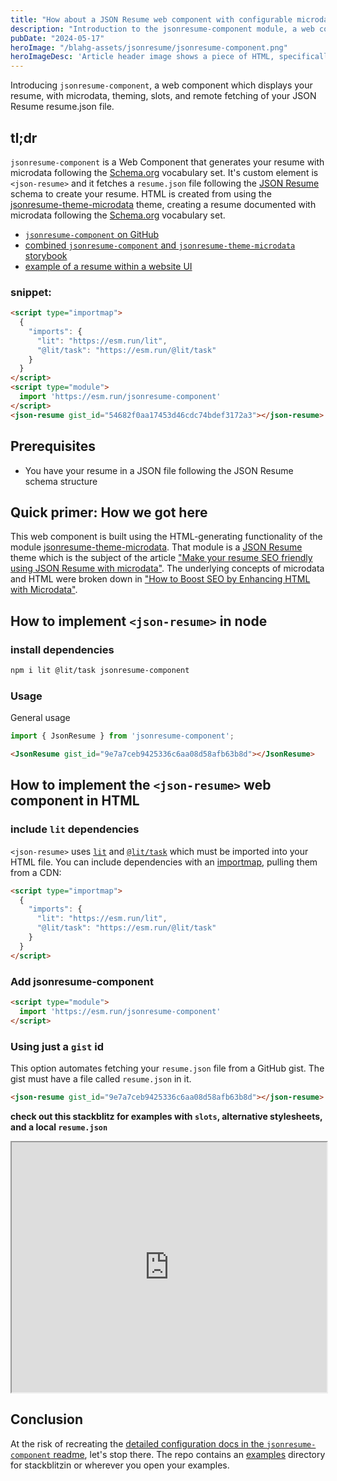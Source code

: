 ```yaml
---
title: "How about a JSON Resume web component with configurable microdata?"
description: "Introduction to the jsonresume-component module, a web component to display your JSON Resume documented with microdata"
pubDate: "2024-05-17"
heroImage: "/blahg-assets/jsonresume/jsonresume-component.png"
heroImageDesc: 'Article header image shows a piece of HTML, specifically <json-resume>'
---
```


Introducing `jsonresume-component`, a web component which displays your resume, with microdata, theming, slots, and remote fetching of your JSON Resume resume.json file. 

## tl;dr

`jsonresume-component` is a Web Component that generates your resume with microdata following the [Schema.org][schemaorg] vocabulary set. It's custom element is `<json-resume>` and it fetches a `resume.json` file following the [JSON Resume][jsonresume] schema to create your resume. HTML is created from using the [jsonresume-theme-microdata][jtm] theme, creating a resume documented with microdata following the [Schema.org][schemaorg] vocabulary set.

* [`jsonresume-component` on GitHub][jc]
* [combined `jsonresume-component` and `jsonresume-theme-microdata` storybook][jc-sb]
* [example of a resume within a website UI][my-resume]

### snippet:

```html
<script type="importmap">
  {
    "imports": {
      "lit": "https://esm.run/lit",
      "@lit/task": "https://esm.run/@lit/task"
    }
  }
</script>
<script type="module">
  import 'https://esm.run/jsonresume-component'
</script>
<json-resume gist_id="54682f0aa17453d46cdc74bdef3172a3"></json-resume>
```

## Prerequisites

* You have your resume in a JSON file following the JSON Resume schema structure

## Quick primer: How we got here

This web component is built using the HTML-generating functionality of the module [jsonresume-theme-microdata][jtm]. That module is a [JSON Resume][jsonresume] theme which is the subject of the article ["Make your resume SEO friendly using JSON Resume with microdata"][microdata-jsonresume]. The underlying concepts of microdata and HTML were broken down in ["How to Boost SEO by Enhancing HTML with Microdata"][microdata-html].

## How to implement `<json-resume>` in node

### install dependencies

```sh
npm i lit @lit/task jsonresume-component
```

### Usage

General usage

```javascript
import { JsonResume } from 'jsonresume-component';
```

```html
<JsonResume gist_id="9e7a7ceb9425336c6aa08d58afb63b8d"></JsonResume>
```

## How to implement the `<json-resume>` web component in HTML

### include `lit` dependencies

`<json-resume>` uses [`lit`](https://lit.dev) and [`@lit/task`](https://lit.dev/docs/data/task/) which must be imported into your HTML file. You can include dependencies with an [importmap](https://developer.mozilla.org/en-US/docs/Web/HTML/Element/script/type/importmap), pulling them from a CDN:

```html
<script type="importmap">
  {
    "imports": {
      "lit": "https://esm.run/lit",
      "@lit/task": "https://esm.run/@lit/task"
    }
  }
</script>
```

### Add jsonresume-component

```html
<script type="module">
  import 'https://esm.run/jsonresume-component'
</script>
```

### Using just a `gist` id

This option automates fetching your `resume.json` file from a GitHub gist. The gist must have a file called `resume.json` in it.

```html
<json-resume gist_id="9e7a7ceb9425336c6aa08d58afb63b8d"></json-resume>
```

**check out this stackblitz for examples with `slots`, alternative stylesheets, and a local `resume.json`**

<iframe width="100%" height="400" src="https://stackblitz.com/edit/json-resume?embed=1&file=index.html&view=preview&initialpath=index.html"></iframe>


## Conclusion

At the risk of recreating the [detailed configuration docs in the `jsonresume-component` readme][jc], let's stop there. The repo contains an [examples](https://github.com/scottnath/jsonresume-component/tree/main/examples/browser) directory for stackblitzin or wherever you open your examples.



[microdata-html]: /blahg/microdata-with-html/
[microdata-jsonresume]: /blahg/microdata-with-jsonresume/
[my-resume]: /resume/
[jsonresume]: https://jsonresume.org
[jsonresume-schema]: https://github.com/jsonresume/resume-schema/blob/master/schema.json
[jsonresume-project]: https://jsonresume.org/projects/
[jc]: https://github.com/scottnath/jsonresume-component
[jc-sb]: https://6647817e5224ff5c42e64d5e-dmlkvzjlzg.chromatic.com/
[jtm]: https://github.com/scottnath/jsonresume-theme-microdata
[jtm-example]: https://github.com/scottnath/jsonresume-theme-microdata/TBD___
[jte]: https://github.com/rbardini/jsonresume-theme-even
[schemaorg]: https://schema.org
[schemaorg-started]: https://schema.org/docs/gs.html
[schemaorg-person]: https://schema.org/Person
[schemaorg-article]: https://schema.org/Article
[schemaorg-org]: https://schema.org/Organization
[schemaorg-author]: https://schema.org/author
[schemaorg-alumniOf]: https://schema.org/alumniOf
[schemaorg-val]: https://validator.schema.org
[myresumejson]: https://gist.github.com/scottnath/9e7a7ceb9425336c6aa08d58afb63b8d